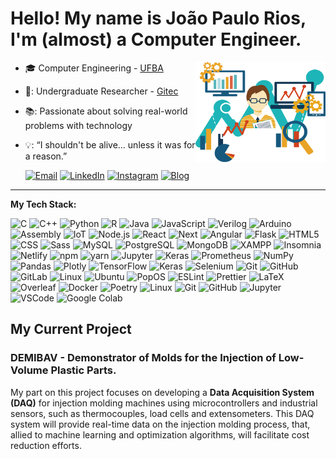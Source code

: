 # Hello! My name is João Paulo Rios, I'm (almost) a Computer Engineer.

<div>

<img align='right' height='160' src='assets/cover.png' alt='Data Science Cover Image'>
<!-- https://undraw.co/illustrations -->
<!-- https://user-images.githubusercontent.com/76244600/130684066-fb0b5e47-6c93-469e-ba45-7cb62833b965.png -->

- 🎓 Computer Engineering - [UFBA](https://ufba.br)
- 🔬: Undergraduate Researcher - [Gitec](https://gitec.eng.ufba.br/)
- 📚: Passionate about solving real-world problems with technology
- 💡: “I shouldn't be alive... unless it was for a reason.”

  [![Email](https://img.shields.io/badge/-EMAIL-D14836?style=for-the-badge&logo=gmail&logoColor=white)](https://mailhide.io/e/gsYyxSRv)
  [![LinkedIn](https://img.shields.io/badge/-LINKEDIN-0077B5?style=for-the-badge&logo=linkedin&logoColor=white)](https://www.linkedin.com/in/joao-paulo-rios/)
  [![Instagram](https://img.shields.io/badge/INSTAGRAM-%23F30A66.svg?style=for-the-badge&logo=instagram&logoColor=white)](https://www.instagram.com/rios.joaop)
  [![Blog](https://img.shields.io/badge/BLOG-%236366f1.svg?style=for-the-badge&logo=github&logoColor=white)](https://riosjoaop.tech)


</div>

---

**My Tech Stack:**

![C](https://img.shields.io/badge/-C-000000?style=flat&logo=C)
![C++](https://img.shields.io/badge/-C++-000000?style=flat&logo=C%2B%2B&logoColor=00599C)
![Python](https://img.shields.io/badge/-Python-000000?style=flat&logo=python)
![R](https://img.shields.io/badge/-R-000?&logo=r&logoColor=1572B6)
![Java](https://img.shields.io/badge/-Java-000000?style=flat&logo=oracle&logoColor=F80000)
![JavaScript](https://img.shields.io/badge/-JavaScript-000000?&logo=javascript)
![Verilog](https://img.shields.io/badge/-Verilog-000000?style=flat&logo=v&logoColor=1a348f)
![Arduino](https://img.shields.io/badge/-Arduino-000000?style=flat&logo=arduino)
![Assembly](https://img.shields.io/badge/-Assembly-000?&logo=AssemblyScript&logoColor=007AAC)
![IoT](https://img.shields.io/badge/-IoT-000?&logo=ESPHome&logoColor=0095DE)
![Node.js](https://img.shields.io/badge/-Node-000?&logo=node.js)
![React](https://img.shields.io/badge/-React-000?&logo=React)
![Next](https://img.shields.io/badge/-Next-000?&logo=nextdotjs)
![Angular](https://img.shields.io/badge/-Angular-000?&logo=Angular)
![Flask](https://img.shields.io/badge/-Flask-000?&logo=flask)
![HTML5](https://img.shields.io/badge/-HTML5-000?&logo=html5)
![CSS](https://img.shields.io/badge/-CSS-000?&logo=css3&logoColor=1572B6)
![Sass](https://img.shields.io/badge/-Sass-000?&logo=SASS)
![MySQL](https://img.shields.io/badge/-MySQL-000?&logo=mysql)
![PostgreSQL](https://img.shields.io/badge/-PostgreSQL-000?&logo=postgresql&logoColor=336791)
![MongoDB](https://img.shields.io/badge/-MongoDB-000?&logo=mongodb)
![XAMPP](https://img.shields.io/badge/-XAMPP-000000?style=flat&logo=XAMPP)
![Insomnia](https://img.shields.io/badge/-Insomnia-000000?style=flat&logo=Insomnia&logoColor=4000BF)
![Netlify](https://img.shields.io/badge/-Netlify-000?&logo=Netlify)
![npm](https://img.shields.io/badge/-npm-000000?&logo=npm)
![yarn](https://img.shields.io/badge/-Yarn-000000?&logo=yarn)
![Jupyter](https://img.shields.io/badge/-Jupyter-000000?style=flat&logo=jupyter)
![Keras](https://img.shields.io/badge/-Keras-000000?style=flat&logo=keras&logoColor=D00000)
![Prometheus](https://img.shields.io/badge/-Prometheus-000?&logo=Prometheus)
![NumPy](https://img.shields.io/badge/-NumPy-000?&logo=numpy)
![Pandas](https://img.shields.io/badge/-Pandas-000?&logo=pandas)
![Plotly](https://img.shields.io/badge/-Plotly-000?&logo=plotly)
![TensorFlow](https://img.shields.io/badge/-TensorFlow-000?&logo=tensorflow)
![Keras](https://img.shields.io/badge/-Keras-000000?style=flat&logo=keras&logoColor=D00000)
![Selenium](https://img.shields.io/badge/-Selenium-000?&logo=selenium)
![Git](https://img.shields.io/badge/-Git-000?&logo=git)
![GitHub](https://img.shields.io/badge/-GitHub-000000?&logo=github)
![GitLab](https://img.shields.io/badge/-GitLab-000000?&logo=gitlab)
![Linux](https://img.shields.io/badge/-Linux-000?&logo=Linux&logoColor=FCC624)
![Ubuntu](https://img.shields.io/badge/-Ubuntu-000?&logo=Ubuntu)
![PopOS](https://img.shields.io/badge/-PopOS-000?&logo=PopOS)
![ESLint](https://img.shields.io/badge/-ESLint-000000?&logo=ESLint&logoColor=4B32C3)
![Prettier](https://img.shields.io/badge/-Prettier-000000?&logo=Prettier)
![LaTeX](https://img.shields.io/badge/-LaTeX-000?&logo=LaTeX&logoColor=008080)
![Overleaf](https://img.shields.io/badge/-Overleaf-000?&logo=Overleaf)
![Docker](https://img.shields.io/badge/-Docker-000?&logo=Docker)
![Poetry](https://img.shields.io/badge/-Poetry-000?&logo=poetry)
![Linux](https://img.shields.io/badge/-Linux-000?&logo=Linux&logoColor=FCC624)
![Git](https://img.shields.io/badge/-Git-000?&logo=git)
![GitHub](https://img.shields.io/badge/-GitHub-000000?&logo=github)
![Jupyter](https://img.shields.io/badge/-Jupyter-000000?style=flat&logo=jupyter)
![VSCode](https://img.shields.io/badge/-VSCode-000?&logo=Visual%20Studio%20Code&logoColor=007ACC)
![Google Colab](https://img.shields.io/badge/-Google%20Colab-000?&logo=google-colab&")

## My Current Project

### DEMIBAV - Demonstrator of Molds for the Injection of Low-Volume Plastic Parts.

My part on this project focuses on developing a **Data Acquisition System (DAQ)** for injection molding machines using microcontrollers and industrial sensors, such as thermocouples, load cells and extensometers.  This DAQ system will provide real-time data on the injection molding process, that, allied to machine learning and optimization algorithms, will facilitate cost reduction efforts.


